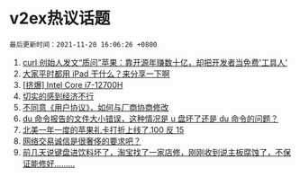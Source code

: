 # v2ex热议话题

`最后更新时间：2021-11-20 16:06:26 +0800`

1. [curl 创始人发文“质问”苹果：靠开源年赚数十亿，却把开发者当免费'工具人'](https://www.v2ex.com/t/816680)
1. [大家平时都用 iPad 干什么？来分享一下啊](https://www.v2ex.com/t/816609)
1. [[挤爆] Intel Core i7-12700H](https://www.v2ex.com/t/816600)
1. [切实的感到经济不行](https://www.v2ex.com/t/816678)
1. [不同意《用户协议》，如何与厂商协商修改](https://www.v2ex.com/t/816698)
1. [du 命令报告的文件大小错误，这种情况是 u 盘坏了还是 du 命令的问题？](https://www.v2ex.com/t/816648)
1. [北美一年一度的苹果礼卡打折上线了.100 反 15](https://www.v2ex.com/t/816682)
1. [网络交易诚信是很奢侈的要求吧？](https://www.v2ex.com/t/816717)
1. [前几天说键盘进饮料坏了，淘宝找了一家店修，刚刚收到说主板腐蚀了，不保证能修好………](https://www.v2ex.com/t/816604)

